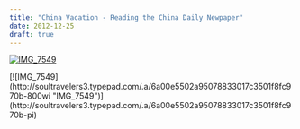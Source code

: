 ```yaml
---
title: "China Vacation - Reading the China Daily Newpaper"
date: 2012-12-25
draft: true
---
```


  
[![IMG_7549](https://soultravelers3.typepad.com/.a/6a00e5502a95078833017d3f30d5ae970c-200wi "IMG_7549")](http://soultravelers3.typepad.com/.a/6a00e5502a95078833017d3f30d5ae970c-pi)  
  
  
  
  
  
  
  
  
  

<!--more--> [![IMG_7549](http://soultravelers3.typepad.com/.a/6a00e5502a95078833017c3501f8fc970b-800wi "IMG_7549")](http://soultravelers3.typepad.com/.a/6a00e5502a95078833017c3501f8fc970b-pi)
